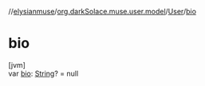 //[elysianmuse](../../../index.md)/[org.darkSolace.muse.user.model](../index.md)/[User](index.md)/[bio](bio.md)

# bio

[jvm]\
var [bio](bio.md): [String](https://kotlinlang.org/api/latest/jvm/stdlib/kotlin/-string/index.html)? = null
